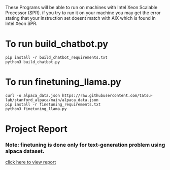 These Programs will be able to run on machines with Intel Xeon Scalable Processor (SPR). if you try to run it on your machine you may get the error stating that your instruction set doesnt match with AIX which is found in Intel Xeon SPR.
# To run build_chatbot.py
```
pip install -r build_chatbot_requirements.txt
python3 build_chatbot.py
```
# To run finetuning_llama.py
```
curl -o alpaca_data.json https://raw.githubusercontent.com/tatsu-lab/stanford_alpaca/main/alpaca_data.json
pip install -r finetuning_requirements.txt
python3 finetuning_llama.py
```
# Project Report
### Note: finetuning is done only for text-generation problem using alpaca dataset.
[click here to view report](https://github.com/birdiegyal/LLMInferenceOnCPU/blob/master/LLMInferenceOnXeonSPR.pdf)
